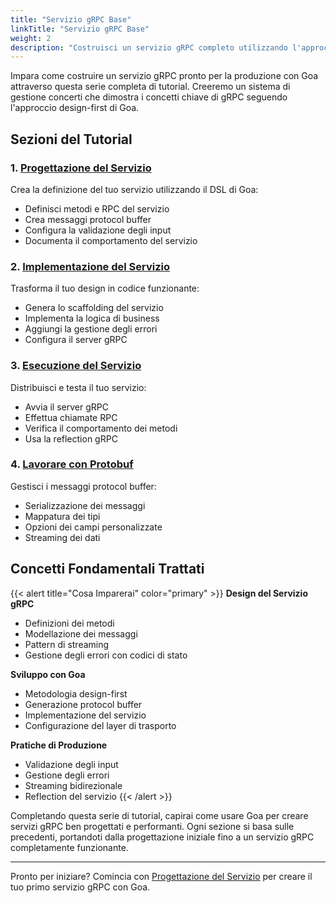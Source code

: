 ```yaml
---
title: "Servizio gRPC Base"
linkTitle: "Servizio gRPC Base"
weight: 2
description: "Costruisci un servizio gRPC completo utilizzando l'approccio design-first di Goa, coprendo la progettazione del servizio, l'implementazione, la gestione protobuf e il deployment di un sistema di gestione concerti."
---
```


Impara come costruire un servizio gRPC pronto per la produzione con Goa attraverso questa serie completa di tutorial. Creeremo un sistema di gestione concerti che dimostra i concetti chiave di gRPC seguendo l'approccio design-first di Goa.

## Sezioni del Tutorial

### 1. [Progettazione del Servizio](./1-designing)
Crea la definizione del tuo servizio utilizzando il DSL di Goa:
- Definisci metodi e RPC del servizio
- Crea messaggi protocol buffer
- Configura la validazione degli input
- Documenta il comportamento del servizio

### 2. [Implementazione del Servizio](./2-implementing)
Trasforma il tuo design in codice funzionante:
- Genera lo scaffolding del servizio
- Implementa la logica di business
- Aggiungi la gestione degli errori
- Configura il server gRPC

### 3. [Esecuzione del Servizio](./3-running)
Distribuisci e testa il tuo servizio:
- Avvia il server gRPC
- Effettua chiamate RPC
- Verifica il comportamento dei metodi
- Usa la reflection gRPC

### 4. [Lavorare con Protobuf](./4-serialization)
Gestisci i messaggi protocol buffer:
- Serializzazione dei messaggi
- Mappatura dei tipi
- Opzioni dei campi personalizzate
- Streaming dei dati

## Concetti Fondamentali Trattati

{{< alert title="Cosa Imparerai" color="primary" >}}
**Design del Servizio gRPC**
- Definizioni dei metodi
- Modellazione dei messaggi
- Pattern di streaming
- Gestione degli errori con codici di stato

**Sviluppo con Goa**
- Metodologia design-first
- Generazione protocol buffer
- Implementazione del servizio
- Configurazione del layer di trasporto

**Pratiche di Produzione**
- Validazione degli input
- Gestione degli errori
- Streaming bidirezionale
- Reflection del servizio
{{< /alert >}}

Completando questa serie di tutorial, capirai come usare Goa per creare servizi gRPC ben progettati e performanti. Ogni sezione si basa sulle precedenti, portandoti dalla progettazione iniziale fino a un servizio gRPC completamente funzionante.

---

Pronto per iniziare? Comincia con [Progettazione del Servizio](./1-designing) per creare il tuo primo servizio gRPC con Goa. 